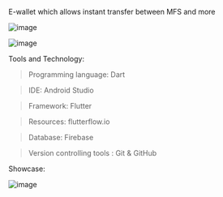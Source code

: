 E-wallet which allows instant transfer between MFS and more 


![image](https://github.com/user-attachments/assets/b4b05aa5-f832-458a-9e76-ac55a7b4823c)

![image](https://github.com/user-attachments/assets/842f4659-f791-4217-8149-27c778c2c11f)


Tools and Technology:

>Programming language: Dart

>IDE: Android Studio

>Framework: Flutter

>Resources: flutterflow.io

>Database: Firebase

>Version controlling tools : Git & GitHub

Showcase:

![image](https://github.com/user-attachments/assets/3077b876-76df-4531-9b5b-2f474060e6fa)


